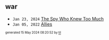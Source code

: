 ## war


* <code>Jan 23, 2024</code> [The Spy Who Knew Too Much](2024-01-23T16-34-06-the-spy-who-knew-too-much.md)
* <code>Jan 05, 2022</code> [Allies](2022-01-05T07-33-18-allies.md)

<sup><sub>generated 15 May 2024 08:20:52 by <a href='https://github.com/senorprogrammer/til'>til</a></sub></sup>
